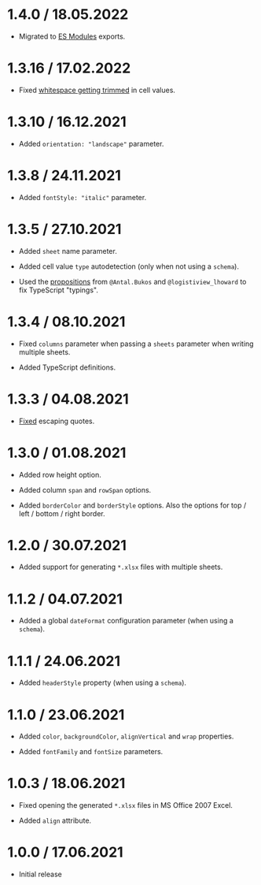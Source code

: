 1.4.0 / 18.05.2022
==================

* Migrated to [ES Modules](https://gitlab.com/catamphetamine/read-excel-file/-/issues/44) exports.

1.3.16 / 17.02.2022
==================

* Fixed [whitespace getting trimmed](https://gitlab.com/catamphetamine/write-excel-file/-/issues/19) in cell values.

1.3.10 / 16.12.2021
==================

* Added `orientation: "landscape"` parameter.

1.3.8 / 24.11.2021
==================

* Added `fontStyle: "italic"` parameter.

1.3.5 / 27.10.2021
==================

* Added `sheet` name parameter.

* Added cell value `type` autodetection (only when not using a `schema`).

* Used the [propositions](https://gitlab.com/catamphetamine/write-excel-file/-/issues/4) from `@Antal.Bukos` and `@logistiview_lhoward` to fix TypeScript "typings".

1.3.4 / 08.10.2021
==================

* Fixed `columns` parameter when passing a `sheets` parameter when writing multiple sheets.

* Added TypeScript definitions.

1.3.3 / 04.08.2021
==================

* [Fixed](https://gitlab.com/catamphetamine/write-excel-file/-/issues/1) escaping quotes.

1.3.0 / 01.08.2021
==================

* Added row height option.

* Added column `span` and `rowSpan` options.

* Added `borderColor` and `borderStyle` options. Also the options for top / left / bottom / right border.

1.2.0 / 30.07.2021
==================

* Added support for generating `*.xlsx` files with multiple sheets.

1.1.2 / 04.07.2021
==================

* Added a global `dateFormat` configuration parameter (when using a `schema`).

1.1.1 / 24.06.2021
==================

* Added `headerStyle` property (when using a `schema`).

1.1.0 / 23.06.2021
==================

* Added `color`, `backgroundColor`, `alignVertical` and `wrap` properties.

* Added `fontFamily` and `fontSize` parameters.

1.0.3 / 18.06.2021
==================

* Fixed opening the generated `*.xlsx` files in MS Office 2007 Excel.

* Added `align` attribute.

1.0.0 / 17.06.2021
==================

* Initial release